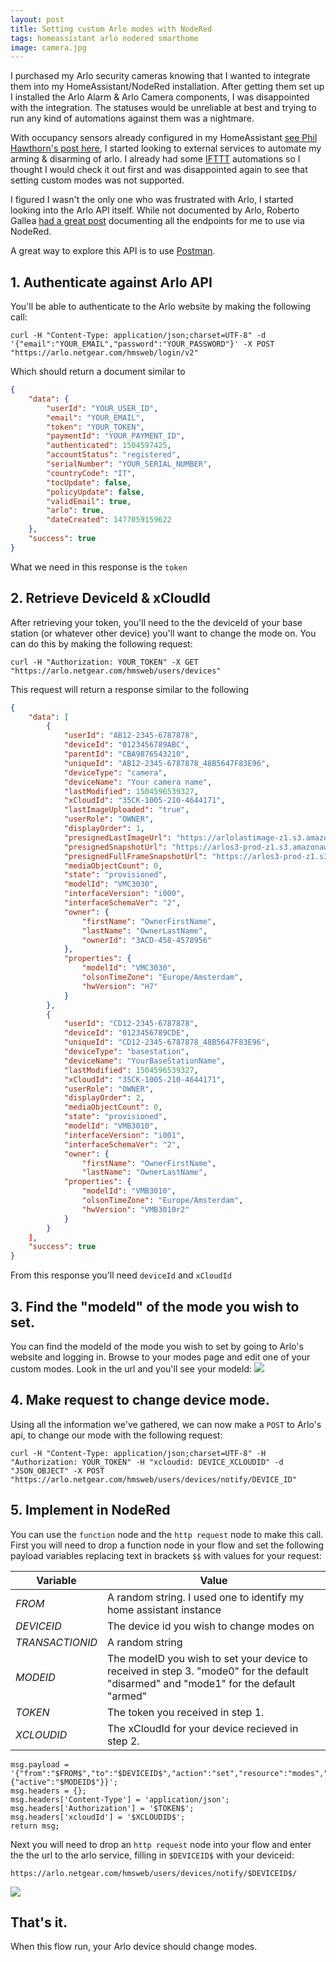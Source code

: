 ```yaml
---
layout: post
title: Setting custom Arlo modes with NodeRed
tags: homeassistant arlo nodered smarthome
image: camera.jpg
---
```


I purchased my Arlo security cameras knowing that I wanted to integrate them into my HomeAssistant/NodeRed installation. After getting them set up I installed the Arlo Alarm
& Arlo Camera components, I was disappointed with the integration. The statuses would be unreliable at best and trying to run any kind of automations against them was a nightmare.


With occupancy sensors already configured in my HomeAssistant [see Phil Hawthorn's post here](https://philhawthorne.com/making-home-assistants-presence-detection-not-so-binary/), I started looking 
to external services to automate my arming & disarming of arlo. I already had some [IFTTT](https://ifttt.com) automations so I thought I would check it out first and was disappointed again to see
that setting custom modes was not supported.

I figured I wasn't the only one who was frustrated with Arlo, I started looking into the Arlo API itself. While not documented by Arlo, Roberto Gallea [had a great post](https://www.robertogallea.com/blog/netgear-arlo-api) documenting all the endpoints
for me to use via NodeRed. 

A great way to explore this API is to use [Postman](https://www.getpostman.com/).

## 1. Authenticate against Arlo API
You'll be able to authenticate to the Arlo website by making the following call:
```
curl -H "Content-Type: application/json;charset=UTF-8" -d '{"email":"YOUR_EMAIL","password":"YOUR_PASSWORD"}' -X POST "https://arlo.netgear.com/hmsweb/login/v2"
```
Which should return a document similar to 

```json
{
    "data": {
        "userId": "YOUR_USER_ID",
        "email": "YOUR_EMAIL",
        "token": "YOUR_TOKEN",
        "paymentId": "YOUR_PAYMENT_ID",
        "authenticated": 1504597425,
        "accountStatus": "registered",
        "serialNumber": "YOUR_SERIAL_NUMBER",
        "countryCode": "IT",
        "tocUpdate": false,
        "policyUpdate": false,
        "validEmail": true,
        "arlo": true,
        "dateCreated": 1477059159622
    },
    "success": true
}
```

What we need in this response is the `token`

## 2. Retrieve DeviceId & xCloudId
After retrieving your token, you'll need to the the deviceId of your base station (or whatever other device) you'll want to change the mode on. You can do this by making the following request:
```
curl -H "Authorization: YOUR_TOKEN" -X GET "https://arlo.netgear.com/hmsweb/users/devices"
```

This request will return a response similar to the following

```json
{
    "data": [
        {
            "userId": "AB12-2345-6787878",
            "deviceId": "0123456789ABC",
            "parentId": "CBA9876543210",
            "uniqueId": "AB12-2345-6787878_48B5647F83E96",
            "deviceType": "camera",
            "deviceName": "Your camera name",
            "lastModified": 1504596539327,
            "xCloudId": "35CK-1005-210-4644171",
            "lastImageUploaded": "true",
            "userRole": "OWNER",
            "displayOrder": 1,
            "presignedLastImageUrl": "https://arlolastimage-z1.s3.amazonaws.com/......./....",
            "presignedSnapshotUrl": "https://arlos3-prod-z1.s3.amazonaws.com/.../.....",
            "presignedFullFrameSnapshotUrl": "https://arlos3-prod-z1.s3.amazonaws.com/..../.....",
            "mediaObjectCount": 0,
            "state": "provisioned",
            "modelId": "VMC3030",
            "interfaceVersion": "i000",
            "interfaceSchemaVer": "2",
            "owner": {
                "firstName": "OwnerFirstName",
                "lastName": "OwnerLastName",
                "ownerId": "3ACD-458-4578956"
            },
            "properties": {
                "modelId": "VMC3030",
                "olsonTimeZone": "Europe/Amsterdam",
                "hwVersion": "H7"
            }
        },        
        {
            "userId": "CD12-2345-6787878",
            "deviceId": "0123456789CDE",
            "uniqueId": "CD12-2345-6787878_48B5647F83E96",
            "deviceType": "basestation",
            "deviceName": "YourBaseStationName",
            "lastModified": 1504596539327,
            "xCloudId": "35CK-1005-210-4644171",
            "userRole": "OWNER",
            "displayOrder": 2,
            "mediaObjectCount": 0,
            "state": "provisioned",
            "modelId": "VMB3010",
            "interfaceVersion": "i001",
            "interfaceSchemaVer": "2",
            "owner": {
                "firstName": "OwnerFirstName",
                "lastName": "OwnerLastName",
            "properties": {
                "modelId": "VMB3010",
                "olsonTimeZone": "Europe/Amsterdam",
                "hwVersion": "VMB3010r2"
            }
        }
    ],
    "success": true
}
```    

From this response you'll need `deviceId` and `xCloudId`


## 3. Find the "modeId" of the mode you wish to set.
You can find the modeId of the mode you wish to set by going to Arlo's website and logging in. Browse to your modes page and edit one of your custom modes. Look in the url and you'll see your modeId:
<img src="https://i.imgur.com/b8ubLBN.jpg" class='img-fluid'>

## 4. Make request to change device mode.

Using all the information we've gathered, we can now make a `POST` to Arlo's api, to change our mode with the following request:
```
curl -H "Content-Type: application/json;charset=UTF-8" -H "Authorization: YOUR_TOKEN" -H "xcloudid: DEVICE_XCLOUDID" -d "JSON_OBJECT" -X POST "https://arlo.netgear.com/hmsweb/users/devices/notify/DEVICE_ID"
```

## 5. Implement in NodeRed
You can use the `function` node and the `http request` node to make this call.
First you will need to drop a function node in your flow and set the following payload variables replacing text in brackets `$$` with values for your request:


Variable | Value
--- | ---
$FROM$ | A random string. I used one to identify my home assistant instance
$DEVICEID$ | The device id you wish to change modes on
$TRANSACTIONID$ | A random string
$MODEID$ | The modeID you wish to set your device to received in step 3. "mode0" for the default "disarmed" and "mode1" for the default "armed"
$TOKEN$ | The token you received in step 1.
$XCLOUDID$ | The xCloudId for your device recieved in step 2.



```
msg.payload = '{"from":"$FROM$","to":"$DEVICEID$","action":"set","resource":"modes","transId":"$TRANSACTIONID$","publishResponse":true,"properties": {"active":"$MODEID$"}}';
msg.headers = {};
msg.headers['Content-Type'] = 'application/json';
msg.headers['Authorization'] = '$TOKEN$';
msg.headers['xcloudId'] = '$XCLOUDID$';
return msg;
```

Next you will need to drop an `http request` node into your flow and enter the the url to the arlo service, filling in `$DEVICEID$` with your deviceid:
```
https://arlo.netgear.com/hmsweb/users/devices/notify/$DEVICEID$/
```

<img src="https://i.imgur.com/S6Iv03b.jpg" class='img-fluid'>

## That's it.

When this flow run, your Arlo device should change modes.
